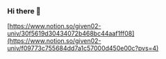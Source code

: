 ### Hi there 👋

[https://www.notion.so/given02-univ/30f5619d30434072b468bc44aaf1ff08](https://www.notion.so/given02-univ/f09773c755684dd7a1c57000d450e00c?pvs=4)

<!--
**given02/given02** is a ✨ _special_ ✨ repository because its `README.md` (this file) appears on your GitHub profile.

Here are some ideas to get you started:

- 🔭 I’m currently working on ...
- 🌱 I’m currently learning ...
- 👯 I’m looking to collaborate on ...
- 🤔 I’m looking for help with ...
- 💬 Ask me about ...
- 📫 How to reach me: ...
- 😄 Pronouns: ...
- ⚡ Fun fact: ...
-->
